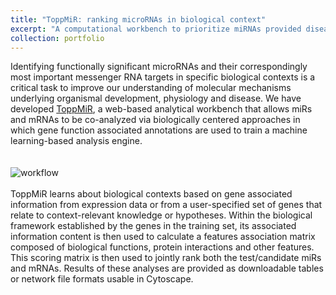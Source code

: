 ```yaml
---
title: "ToppMiR: ranking microRNAs in biological context"
excerpt: "A computational workbench to prioritize miRNAs provided disease context represented by messengerRNA targets.<br/><img src='/images/toppmir.png'>"
collection: portfolio
---
```

Identifying functionally significant microRNAs and their correspondingly most important messenger RNA targets in specific biological contexts is a critical task to improve our understanding of molecular mechanisms underlying organismal development, physiology and disease. We have developed [ToppMiR](https://academic.oup.com/nar/article/42/W1/W107/2437383), a web-based analytical workbench that allows miRs and mRNAs to be co-analyzed via biologically centered approaches in which gene function associated annotations are used to train a machine learning-based analysis engine.  
<br/>
<br/>
![workflow](https://chaozhongyinxiang.github.io/images/toppmir_workflow.png)
<br/>
<br/>
ToppMiR learns about biological contexts based on gene associated information from expression data or from a user-specified set of genes that relate to context-relevant knowledge or hypotheses. Within the biological framework established by the genes in the training set, its associated information content is then used to calculate a features association matrix composed of biological functions, protein interactions and other features. This scoring matrix is then used to jointly rank both the test/candidate miRs and mRNAs. Results of these analyses are provided as downloadable tables or network file formats usable in Cytoscape.
